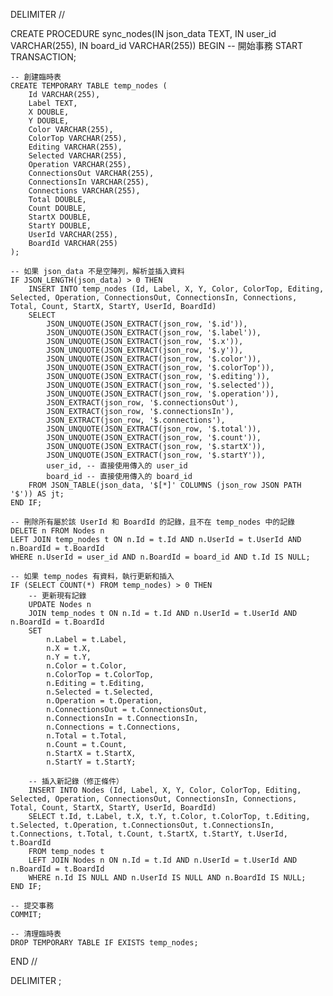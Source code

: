 DELIMITER //

CREATE PROCEDURE sync_nodes(IN json_data TEXT, IN user_id VARCHAR(255), IN board_id VARCHAR(255))
BEGIN
    -- 開始事務
    START TRANSACTION;

    -- 創建臨時表
    CREATE TEMPORARY TABLE temp_nodes (
        Id VARCHAR(255),
        Label TEXT,
        X DOUBLE,
        Y DOUBLE,
        Color VARCHAR(255),
        ColorTop VARCHAR(255),
        Editing VARCHAR(255),
        Selected VARCHAR(255),
        Operation VARCHAR(255),
        ConnectionsOut VARCHAR(255),
        ConnectionsIn VARCHAR(255),
        Connections VARCHAR(255),
        Total DOUBLE,
        Count DOUBLE,
        StartX DOUBLE,
        StartY DOUBLE,
        UserId VARCHAR(255),
        BoardId VARCHAR(255)
    );

    -- 如果 json_data 不是空陣列，解析並插入資料
    IF JSON_LENGTH(json_data) > 0 THEN
        INSERT INTO temp_nodes (Id, Label, X, Y, Color, ColorTop, Editing, Selected, Operation, ConnectionsOut, ConnectionsIn, Connections, Total, Count, StartX, StartY, UserId, BoardId)
        SELECT 
            JSON_UNQUOTE(JSON_EXTRACT(json_row, '$.id')),
            JSON_UNQUOTE(JSON_EXTRACT(json_row, '$.label')),
            JSON_UNQUOTE(JSON_EXTRACT(json_row, '$.x')),
            JSON_UNQUOTE(JSON_EXTRACT(json_row, '$.y')),
            JSON_UNQUOTE(JSON_EXTRACT(json_row, '$.color')),
            JSON_UNQUOTE(JSON_EXTRACT(json_row, '$.colorTop')),
            JSON_UNQUOTE(JSON_EXTRACT(json_row, '$.editing')),
            JSON_UNQUOTE(JSON_EXTRACT(json_row, '$.selected')),
            JSON_UNQUOTE(JSON_EXTRACT(json_row, '$.operation')),
            JSON_EXTRACT(json_row, '$.connectionsOut'),
            JSON_EXTRACT(json_row, '$.connectionsIn'),
            JSON_EXTRACT(json_row, '$.connections'),
            JSON_UNQUOTE(JSON_EXTRACT(json_row, '$.total')),
            JSON_UNQUOTE(JSON_EXTRACT(json_row, '$.count')),
            JSON_UNQUOTE(JSON_EXTRACT(json_row, '$.startX')),
            JSON_UNQUOTE(JSON_EXTRACT(json_row, '$.startY')),
            user_id, -- 直接使用傳入的 user_id
            board_id -- 直接使用傳入的 board_id
        FROM JSON_TABLE(json_data, '$[*]' COLUMNS (json_row JSON PATH '$')) AS jt;
    END IF;

    -- 刪除所有屬於該 UserId 和 BoardId 的記錄，且不在 temp_nodes 中的記錄
    DELETE n FROM Nodes n
    LEFT JOIN temp_nodes t ON n.Id = t.Id AND n.UserId = t.UserId AND n.BoardId = t.BoardId
    WHERE n.UserId = user_id AND n.BoardId = board_id AND t.Id IS NULL;

    -- 如果 temp_nodes 有資料，執行更新和插入
    IF (SELECT COUNT(*) FROM temp_nodes) > 0 THEN
        -- 更新現有記錄
        UPDATE Nodes n
        JOIN temp_nodes t ON n.Id = t.Id AND n.UserId = t.UserId AND n.BoardId = t.BoardId
        SET
            n.Label = t.Label,
            n.X = t.X,
            n.Y = t.Y,
            n.Color = t.Color,
            n.ColorTop = t.ColorTop,
            n.Editing = t.Editing,
            n.Selected = t.Selected,
            n.Operation = t.Operation,
            n.ConnectionsOut = t.ConnectionsOut,
            n.ConnectionsIn = t.ConnectionsIn,
            n.Connections = t.Connections,
            n.Total = t.Total,
            n.Count = t.Count,
            n.StartX = t.StartX,
            n.StartY = t.StartY;

        -- 插入新記錄（修正條件）
        INSERT INTO Nodes (Id, Label, X, Y, Color, ColorTop, Editing, Selected, Operation, ConnectionsOut, ConnectionsIn, Connections, Total, Count, StartX, StartY, UserId, BoardId)
        SELECT t.Id, t.Label, t.X, t.Y, t.Color, t.ColorTop, t.Editing, t.Selected, t.Operation, t.ConnectionsOut, t.ConnectionsIn, t.Connections, t.Total, t.Count, t.StartX, t.StartY, t.UserId, t.BoardId
        FROM temp_nodes t
        LEFT JOIN Nodes n ON n.Id = t.Id AND n.UserId = t.UserId AND n.BoardId = t.BoardId
        WHERE n.Id IS NULL AND n.UserId IS NULL AND n.BoardId IS NULL;
    END IF;

    -- 提交事務
    COMMIT;

    -- 清理臨時表
    DROP TEMPORARY TABLE IF EXISTS temp_nodes;
END //

DELIMITER ;
